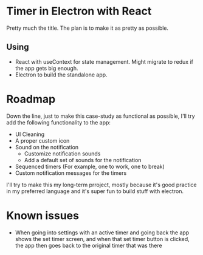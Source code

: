 # Timer in Electron with React
Pretty much the title. The plan is to make it as pretty as possible.

## Using
* React with useContext for state management. Might migrate to redux if the app gets big enough.
* Electron to build the standalone app.

# Roadmap
Down the line, just to make this case-study as functional as possible, I'll try add the
following functionality to the app:

* UI Cleaning
* A proper custom icon 
* Sound on the notification
    * Customize notification sounds
    * Add a default set of sounds for the notification
* Sequenced timers (For example, one to work, one to break)
* Custom notification messages for the timers

I'll try to make this my long-term prroject, mostly because it's good practice in my preferred language and it's super fun to build stuff with electron.

# Known issues
* When going into settings with an active timer and going back the app shows the set timer screen, and when that set timer button is clicked, the app then goes back to the original timer that was there